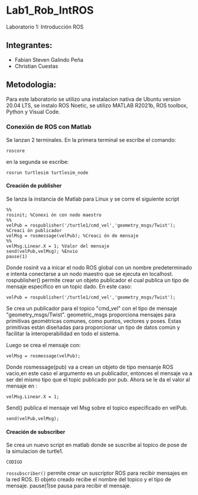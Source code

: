 # Lab1_Rob_IntROS
Laboratorio 1: Introducción ROS
## Integrantes:
- Fabian Steven Galindo Peña
- Christian Cuestas
## Metodologia:
Para este laboratorio se utilizo una instalacion nativa de Ubuntu version 20.04 LTS, se instalo ROS Noetic, se utilizo MATLAB
R2021b, ROS toolbox, Python y Visual Code. 
### Conexión de ROS con Matlab
Se lanzan 2 terminales. En la primera terminal se escribe el comando:
~~~
roscore
~~~
en la segunda se escribe:
~~~
rosrun turtlesim turtlesim_node
~~~
#### Creación de publisher
Se lanza la instancia de Matlab para Linux y se corre el siguiente script
~~~
%%
rosinit; %Conexi ́on con nodo maestro
%%
velPub = rospublisher('/turtle1/cmd_vel','geometry_msgs/Twist'); %Creaci ́on publicador
velMsg = rosmessage(velPub); %Creaci ́on de mensaje
%%
velMsg.Linear.X = 1; %Valor del mensaje
send(velPub,velMsg); %Envio
pause(1)  
~~~
Donde rosinit va a inicar el nodo ROS global con un nombre predeterminado e intenta conectarse a un nodo maestro que se ejecuta en localhost. 
rospublisher() permite crear un objeto publicador el cual publica un tipo de mensaje especifico en un topic dado. En este caso:
~~~
velPub = rospublisher('/turtle1/cmd_vel','geometry_msgs/Twist');
~~~
Se crea un publicador para el topico "cmd_vel" con el tipo de mensaje "geometry_msgs/Twist". geometric_msgs proporciona mensajes para primitivas geométricas comunes, como puntos, vectores y poses. Estas primitivas están diseñadas para proporcionar un tipo de datos común y facilitar la interoperabilidad en todo el sistema. 

Luego se crea el mensaje con:
~~~
velMsg = rosmessage(velPub);
~~~
Donde rosmessage(pub) va a crean un objeto de tipo mensanje ROS vacio,en este caso el argumento es un publicador, entonces el mensaje va a ser del mismo tipo que el topic publicado por pub. 
Ahora se le da el valor al mensaje en :
~~~
velMsg.Linear.X = 1;
~~~
Send() publica el mensaje vel Msg sobre el topico especificado en velPub.
~~~
send(velPub,velMsg);
~~~


#### Creación de subscriber
Se crea un nuevo script en matlab donde se suscribe al topico de pose de la simulacion de turtle1.
~~~
CODIGO
~~~
`rossubscriber()` permite crear un suscriptor ROS para recibir mensajes en la red ROS. El objeto creado recibe el nombre del topico y el tipo de mensaje.
pause(1)se pausa para recibir el mensaje.

